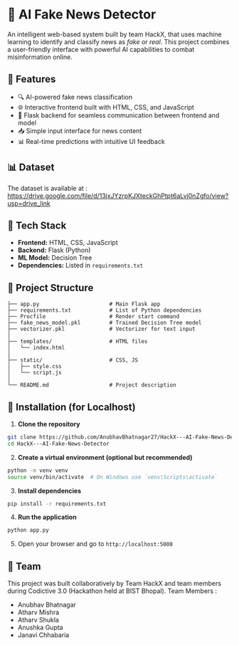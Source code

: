 # 📰 AI Fake News Detector

An intelligent web-based system built by team HackX, that uses machine learning to identify and classify news as *fake* or *real*. This project combines a user-friendly interface with powerful AI capabilities to combat misinformation online.

## 🚀 Features

- 🔍 AI-powered fake news classification
- 🌐 Interactive frontend built with HTML, CSS, and JavaScript
- 🔄 Flask backend for seamless communication between frontend and model
- 📥 Simple input interface for news content
- 📊 Real-time predictions with intuitive UI feedback

## 📊 Dataset

The dataset is available at : https://drive.google.com/file/d/13jxJYzrpKJXteckGhPtpt6aLvj0nZgfo/view?usp=drive_link

## 🧰 Tech Stack

- **Frontend:** HTML, CSS, JavaScript  
- **Backend:** Flask (Python)  
- **ML Model:** Decision Tree  
- **Dependencies:** Listed in `requirements.txt`

## 📂 Project Structure

```plaintext
├── app.py                      # Main Flask app
├── requirements.txt            # List of Python dependencies
├── Procfile                    # Render start command
├── fake_news_model.pkl         # Trained Decision Tree model
├── vectorizer.pkl              # Vectorizer for text input
│
├── templates/                  # HTML files
│   └── index.html
│
├── static/                     # CSS, JS
│   ├── style.css
│   └── script.js
│
└── README.md                   # Project description
```

## 🔧 Installation (for Localhost)

1. **Clone the repository**

```bash
git clone https://github.com/AnubhavBhatnagar27/HackX---AI-Fake-News-Detector
cd HackX---AI-Fake-News-Detector
```

2. **Create a virtual environment (optional but recommended)**

```bash
python -m venv venv
source venv/bin/activate  # On Windows use `venv\Scripts\activate`
```

3. **Install dependencies**

```bash
pip install -r requirements.txt
```

4. **Run the application**

```bash
python app.py
```

5. Open your browser and go to `http://localhost:5000`


## 🤝 Team

This project was built collaboratively by Team HackX and team members during Codictive 3.0 (Hackathon held at BIST Bhopal).
Team Members : 
- Anubhav Bhatnagar 
- Atharv Mishra
- Atharv Shukla
- Anushka Gupta
- Janavi Chhabaria